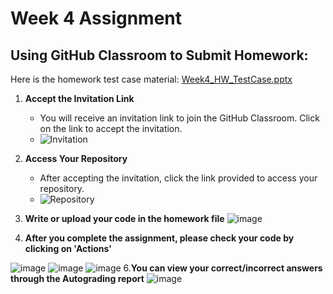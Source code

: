 # Week 4 Assignment

## Using GitHub Classroom to Submit Homework:
Here is the homework test case material: [Week4_HW_TestCase.pptx](https://github.com/user-attachments/files/17487462/Week4_HW_TestCase.pptx)
1. **Accept the Invitation Link**
   - You will receive an invitation link to join the GitHub Classroom. Click on the link to accept the invitation.
   - ![Invitation](https://github.com/user-attachments/assets/8379b460-b13d-4835-abfe-737f237aef12)
  
2. **Access Your Repository**
   - After accepting the invitation, click the link provided to access your repository.
   - ![Repository](https://github.com/user-attachments/assets/e3f80e25-bc79-4142-97f9-6423bc252799)
      
4. **Write or upload your code in the homework file**
   ![image](https://github.com/user-attachments/assets/3d103105-f241-4b84-8388-5497bc408721)

5. **After you complete the assignment, please check your code by clicking on 'Actions'**
 
![image](https://github.com/user-attachments/assets/1a09c71f-af4d-42f3-9c05-f68de38b9f2c)
![image](https://github.com/user-attachments/assets/42058b4f-0e1f-4c06-b5f6-ff21afe595bd)
![image](https://github.com/user-attachments/assets/d8b76078-8715-4666-86d4-853319056275)
6.**You can view your correct/incorrect answers through the Autograding report**
![image](https://github.com/user-attachments/assets/48b59713-f39a-4dee-ba13-cd0a6c0afe5a)

